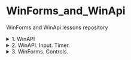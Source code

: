 # WinForms_and_WinApi
 WinForms and WinApi lessons repository

<details><summary> 1. WinAPI </summary><p>

---

[WinApi with empty peoject example](CW/lesson_01/winApi32EmptyDemo "CW\lesson_01\winApi32EmptyDemo")   

[WinApi with basic template example](CW/lesson_01/winDeskAppDemo "CW\lesson_01\winDeskAppDemo")   

---

## Unicode vs ANSI
***ANSI (American National Standarts Institute)***   
***ASCII (American Standart Code for Information Interchange)***

> Ansi -> char array  
char -> 1 byte  
pow(2,8) = 256  

> Unicode  -> wide char array  
wchar_t -> 2 byte  
pow(2,16) = 65536   

```#define _UNICODE``` - добавляет обобщенный тип ```TCHAR```

```TCHAR array[15] = _TEXT("asdasd");```
```TCHAR array[15] = (L"asdasd");``` - макрос преобразует строку в юникод

### Transcodding
- ANSI -> Unicode
    - MultyByteToWideChar 
    - ```mbstowcs(...)```
- Unicode -> ANSI
    - WideByteCharToMultyByte
    - ```wcstombs(...)```

## Notations
 - Pascal -> ```private bool BookTitle (){}```
 - Camel -> ```public strin bookTitle(){}```
 - Hungary ->  ```protected int iBookTitle(){}```


---

</p></details>


<details><summary> 2. WinAPI. Input. Timer.  </summary><p>

---

[WinApi input events example](CW/lesson_02/winApi_input_events "CW\lesson_02\winApi_input_events")   

[WinForms timer example](CW/lesson_02/winForms_timer "CW\lesson_02\winForms_timer")   

---

</p></details>


<details><summary> 3. WinForms. Controls.  </summary><p>

---

[WinForms trackBar example](CW/lesson_03/color_mixer "CW\lesson_02\color_mixer")   

[WinForms radioBtn and textBox example](CW/lesson_03/converter_of_temp "CW\lesson_02\converter_of_temperature")   

[WinForms textBox example](CW/lesson_03/statistic_calc "CW\lesson_02\statistic_calc")   

[WinForms work with folders and images example](CW/lesson_03/image_viewer "CW\lesson_02\image_viewer")   

[WinForms time span example](CW/lesson_03/timer_v2 "CW\lesson_02\timer_v2")   

[WinForms time span calc](HW/HW_03/time_span_calc "HW\HW_03\time_span_calc ")   

[WinForms progressBar and text fromatter](HW/HW_03/profile_feeller "HW\HW_03\profile_feeller ")   

---

</p></details>



